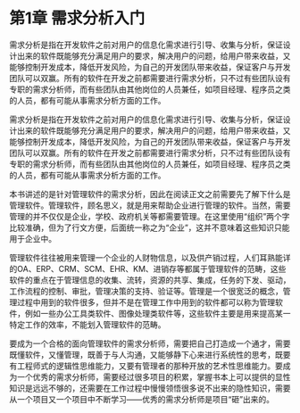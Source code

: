 # 第1章   需求分析入门

需求分析是指在开发软件之前对用户的信息化需求进行引导、收集与分析，保证设计出来的软件既能够充分满足用户的要求，解决用户的问题，给用户带来收益，又能够控制开发成本，降低开发风险，为自己的开发团队带来收益，保证客户与开发团队可以双赢。所有的软件在开发之前都需要进行需求分析，只不过有些团队设有专职的需求分析师，而有些团队由其他岗位的人员兼任，如项目经理、程序员之类的人员，都有可能从事需求分析方面的工作。

需求分析是指在开发软件之前对用户的信息化需求进行引导、收集与分析，保证设计出来的软件既能够充分满足用户的要求，解决用户的问题，给用户带来收益，又能够控制开发成本，降低开发风险，为自己的开发团队带来收益，保证客户与开发团队可以双赢。所有的软件在开发之前都需要进行需求分析，只不过有些团队设有专职的需求分析师，而有些团队由其他岗位的人员兼任，如项目经理、程序员之类的人员，都有可能从事需求分析方面的工作。

本书讲述的是针对管理软件的需求分析，因此在阅读正文之前需要先了解下什么是管理软件。管理软件，顾名思义，就是用来帮助企业进行管理的软件。当然，需要管理的并不仅仅是企业，学校、政府机关等都需要管理。在这里使用“组织”两个字比较准确，但为了行文方便，后面统一称之为“企业”，这并不意味着这些知识只能用于企业中。

管理软件往往被用来管理一个企业的人财物信息，以及供产销过程，人们耳熟能详的OA、ERP、CRM、SCM、EHR、KM、进销存等都属于管理软件的范畴，这些软件的重点在于管理信息的收集、流转，资源的共享、集成，任务的下发、驱动，工作流程的控制、审批，管理决策的支持、验证等。管理是一个很宽泛的概念，管理过程中用到的软件很多，但并不是在管理工作中用到的软件都可以称为管理软件，例如一些办公工具类软件、图像处理类软件等，这些软件主要是用来提高某一特定工作的效率，不能划入管理软件的范畴。  


要成为一个合格的面向管理软件的需求分析师，需要把自己打造成一个通才，需要既懂软件，又懂管理，既善于与人沟通，又能够静下心来进行系统性的思考，既要有工程师式的逻辑性思维能力，又要有管理者的那种开放的艺术性思维能力。要成为一个优秀的需求分析师，需要经过很多项目的积累，掌握书本上可以提供的显性知识是远远不够的，还需要在工作过程中慢慢领悟很多说不出来的隐性知识，需要从一个项目又一个项目中不断学习——优秀的需求分析师是项目“砸”出来的。  


## 



